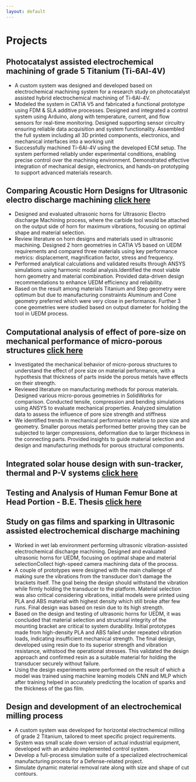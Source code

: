 ```yaml
---
layout: default
---
```


# Projects

## Photocatalyst assisted electrochemical machining of grade 5 Titanium (Ti-6Al-4V)
  - A custom system was designed and developed based on electrochemical machining system for a research study on photocatalyst assisted hybrid electrochemical machining of Ti-6Al-4V.
  - Modeled the system in CATIA V5 and fabricated a functional prototype using FDM & SLA additive processes. Designed and integrated a control system using Arduino, along with temperature, current, and flow sensors for
    real-time monitoring. Designed supporting sensor circuitry ensuring reliable data acquisition and system functionality. Assembled the full system including all 3D printed components, electronics, and mechanical
    interfaces into a working unit	
  - Successfully machined Ti-6Al-4V using the developed ECM setup. The system performed reliably under experimental conditions, enabling precise control over the machining environment. Demonstrated effective integration
    of mechanical design, electronics, and hands-on prototyping to support advanced materials research.

## Comparing Acoustic Horn Designs for Ultrasonic electro discharge machining [click here](https://drive.google.com/file/d/1TZvKJ6EA-MULNo2_hepJlK4ximdFGhar/view?usp=sharing)
 - Designed and evaluated ultrasonic horns for Ultrasonic Electro discharge Machining process, where the carbide tool would be attached on the output side of horn for maximum vibrations, focusing on optimal shape and        material selection.
 - Review literature on horn designs and materials used in ultrasonic machining. Designed 2 horn geometries in CATIA V5 based on UEDM requirements and compared three materials using key performance metrics: displacement,
   magnification factor, stress and frequency.
 - Performed analytical calculations and validated results through ANSYS simulations using harmonic modal analysis.Identified the most viable horn geometry and material combination. Provided data-driven design
  recommendations to enhance UEDM efficiency and reliability.
 - Based on the result among materials Titanium and Step geometry were optimum but due to manufacturing constraints Aluminum and Cone geometry preferred which
   were very close in performance. Further 3 cone geometries were studied based on output diameter for holding the tool in UEDM process.

## Computational analysis of effect of pore-size on mechanical performance of micro-porous structures [click here](https://drive.google.com/file/d/1_CSoilOd6hTPmAvil--rAIoIfgCO7Svj/view?usp=sharing)
- Investigated the mechanical behavior of micro-porous structures to understand the effect of pore size on material performance, with a hypothesis that thickness of parts inside the porous metals have effects on their strength.
- Reviewed literature on manufacturing methods for porous materials. Designed various micro-porous geometries in SolidWorks for comparison. Conducted tensile, compression and bending simulations using ANSYS to evaluate mechanical properties. Analyzed simulation data to assess the influence of pore size strength and stiffness
- We identified trends in mechanical performance relative to pore size and geometry. Smaller porous metals performed better proving they can be subjected to larger compressions, deformation due to larger thickness in the connecting parts. Provided insights to guide material selection and design and manufacturing methods for porous structural components.



## Integrated solar house design with sun-tracker, thermal and P-V systems [click here](https://drive.google.com/file/d/1Nabl_DU8NlQCB60O135zJ-6mBIHn8P1U/view?usp=sharing)
## Testing and Analysis of Human Femur Bone at Head Portion - B.E. Thesis [click here](https://drive.google.com/file/d/1Nabl_DU8NlQCB60O135zJ-6mBIHn8P1U/view?usp=sharing)

## Study on gas films and sparking in Ultrasonic assisted electrochemical discharge machining
  -	Worked in wet lab environment performing ultrasonic vibration-assisted electrochemical discharge machining. Designed and evaluated ultrasonic horns for UEDM, focusing on optimal shape and material selectionCollect high-speed camera machining data of the process.
  -	A couple of prototypes were designed with the main challenge of making sure the vibrations from the transducer don’t damage the brackets itself. The goal being the design should withstand the vibration while firmly holding the transducer to the platform. Material selection was also critical considering vibrations, initial models were printed using PLA and ABS material with highest density which still broke after few runs. Final design was based on resin due to its high strength.
  -	Based on the design and testing of ultrasonic horns for UEDM, it was concluded that material selection and structural integrity of the mounting bracket are critical to system durability. Initial prototypes made from high-density PLA and ABS failed under repeated vibration loads, indicating insufficient mechanical strength. The final design, developed using resin due to its superior strength and vibration resistance, withstood the operational stresses. This validated the design approach and confirmed resin as a suitable material for holding the transducer securely without failure.
  - Using the design experiments were performed on the result of which a model was trained using machine learning models CNN and MLP which after training helped in accurately predicting the location of sparks and the thickness of the gas film. 


## Design and development of an electrochemical milling process 
  -	A custom system was developed for horizontal electrochemical milling of grade 2 Titanium, tailored to meet specific project requirements.
  -	System was small scale down version of actual industrial equipment, developed with an arduino implemented control system. 
  -	Develop a full-process simulation suite of a specialized electrochemical manufacturing process for a Defense-related project.
  -	Simulate dynamic material removal rate along with size and shape of cut contours.
